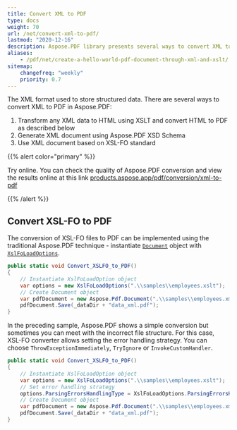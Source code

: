 ```yaml
---
title: Convert XML to PDF
type: docs
weight: 70
url: /net/convert-xml-to-pdf/
lastmod: "2020-12-16"
description: Aspose.PDF library presents several ways to convert XML to PDF. You can use the XslFoLoadOptions or do this with an incorrect file structure.
aliases:
    - /pdf/net/create-a-hello-world-pdf-document-through-xml-and-xslt/
sitemap:
    changefreq: "weekly"
    priority: 0.7
---
```


The XML format used to store structured data. There are several ways to convert XML to PDF in Aspose.PDF:

1. Transform any XML data to HTML using XSLT and convert HTML to PDF as described below
1. Generate XML document using Aspose.PDF XSD Schema
1. Use XML document based on XSL-FO standard

{{% alert color="primary" %}}

Try online. You can check the quality of Aspose.PDF conversion and view the results online at this link [products.aspose.app/pdf/conversion/xml-to-pdf](https://products.aspose.app/pdf/conversion/xml-to-pdf)

{{% /alert %}}

## Convert XSL-FO to PDF

The conversion of XSL-FO files to PDF can be implemented using the traditional Aspose.PDF technique - instantiate [`Document`](https://apireference.aspose.com/page/net/aspose.page/document) object with [`XslFoLoadOptions`](https://apireference.aspose.com/pdf/cpp/class/aspose.pdf.xsl_fo_load_options).

```csharp
public static void Convert_XSLFO_to_PDF()
{
    // Instantiate XslFoLoadOption object
    var options = new XslFoLoadOptions(".\\samples\\employees.xslt");
    // Create Document object
    var pdfDocument = new Aspose.Pdf.Document(".\\samples\\employees.xml", options);
    pdfDocument.Save(_dataDir + "data_xml.pdf");
}
```

In the preceding sample, Aspose.PDF shows a simple conversion but sometimes you can meet with the incorrect file structure. For this case, XSL-FO converter allows setting the error handling strategy. You can choose `ThrowExceptionImmediately`, `TryIgnore` or `InvokeCustomHandler`.

```csharp
public static void Convert_XSLFO_to_PDF()
{
    // Instantiate XslFoLoadOption object
    var options = new XslFoLoadOptions(".\\samples\\employees.xslt");
    // Set error handling strategy
    options.ParsingErrorsHandlingType = XslFoLoadOptions.ParsingErrorsHandlingTypes.ThrowExceptionImmediately;
    // Create Document object
    var pdfDocument = new Aspose.Pdf.Document(".\\samples\\employees.xml", options);
    pdfDocument.Save(_dataDir + "data_xml.pdf");
}
```
